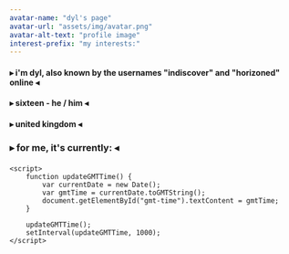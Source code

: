 ```yaml
---
avatar-name: "dyl's page"
avatar-url: "assets/img/avatar.png"
avatar-alt-text: "profile image"
interest-prefix: "my interests:"
---
```

<p> </p>

<h4>▸ i'm dyl, also known by the usernames "indiscover" and "horizoned" online ◂</h4>

<p> </p>

<h4>▸ sixteen - he / him ◂</h4>

<p> </p>

<h4>▸ united kingdom ◂</h4>

<p> </p>

<html lang="en">
<head>
    <meta charset="UTF-8">
    <meta name="viewport" content="width=device-width, initial-scale=1.0">
</head>
<body>
    <h3>▸ for me, it's currently: ◂</h3>
    <h4 id="gmt-time"></h4>

    <script>
        function updateGMTTime() {
            var currentDate = new Date();
            var gmtTime = currentDate.toGMTString();
            document.getElementById("gmt-time").textContent = gmtTime;
        }

        updateGMTTime();
        setInterval(updateGMTTime, 1000);
    </script>
</body>
</html>

<p> </p>





